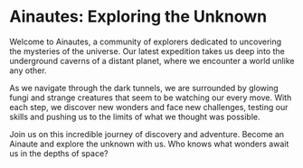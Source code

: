 <!--font:Montserrat-->

# Ainautes: Exploring the Unknown

Welcome to Ainautes, a community of explorers dedicated to uncovering the mysteries of the universe. Our latest expedition takes us deep into the underground caverns of a distant planet, where we encounter a world unlike any other.

As we navigate through the dark tunnels, we are surrounded by glowing fungi and strange creatures that seem to be watching our every move. With each step, we discover new wonders and face new challenges, testing our skills and pushing us to the limits of what we thought was possible.

Join us on this incredible journey of discovery and adventure. Become an Ainaute and explore the unknown with us. Who knows what wonders await us in the depths of space?

<!--

Write me markdown content of website with wallpaper:

"A group of Ainautes exploring an underground cavern on a distant planet, with glowing fungi and strange creatures all around them."

The header of the page should not be copy of the text but rather a real content of the website which is using this wallpaper.


---


# Ainautes: Exploring the Unknown

Welcome to Ainautes, a community of explorers dedicated to uncovering the mysteries of the universe. Our latest expedition takes us deep into the underground caverns of a distant planet, where we encounter a world unlike any other.

As we navigate through the dark tunnels, we are surrounded by glowing fungi and strange creatures that seem to be watching our every move. With each step, we discover new wonders and face new challenges, testing our skills and pushing us to the limits of what we thought was possible.

Join us on this incredible journey of discovery and adventure. Become an Ainaute and explore the unknown with us. Who knows what wonders await us in the depths of space?


---


Write me a Google font which is best fitting for the website.

Pick from the list:
- Roboto
- IBM Plex Sans
- Creepster
- Cormorant Garamond
- Alegreya
- Futura
- Dancing Script
- Montserrat
- Raleway
- Inter
- Poppins
- Cabin
- Barlow Condensed
- Open Sans
- Cinzel
- Lobster
- Exo 2
- Playfair Display
- Great Vibes
- Lato
- Cinzel Decorative
- Orbitron


Write just the font name nothing else.


---


Montserrat

-->
